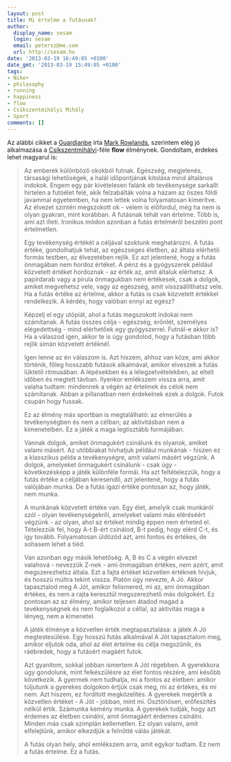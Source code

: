 ```yaml
---
layout: post
title: Mi értelme a futásnak?
author:
  display_name: sesam
  login: sesam
  email: petersz@me.com
  url: http://sesam.hu
date: '2013-03-19 16:49:05 +0100'
date_gmt: '2013-03-19 15:49:05 +0100'
tags:
- Nike+
- philosophy
- running
- happiness
- flow
- Csíkszentmihályi Mihály
- Sport
comments: []
---
```


Az alábbi cikket a [Guardianbe](http://www.guardian.co.uk/lifeandstyle/the-running-blog/2013/mar/04/whats-the-point-in-running) írta [Mark Rowlands](http://rowlands.philospot.com), szerintem elég jó alkalmazása a [Csíkszentmihályi](http://hu.wikipedia.org/wiki/Cs%C3%ADkszentmihályi_Mihály)-féle **flow** élménynek. Gondoltam, érdekes lehet magyarul is:

> Az emberek különböző okokból futnak. Egészség, megjelenés, társasági lehetőségek, a halál időpontjának kitolása mind általános indokok. Engem egy pár kivételesen falánk eb tevékenysége sarkallt hirtelen a futóélet felé, akik felzabálták volna a házam az öszes földi javammal egyetemben, ha nem lettek volna folyamatosan kimerítve. Az élvezet szintén megszokott ok - velem is előfordul, még ha nem is olyan gyakran, mint korábban. A futásnak tehát van értelme. Több is, ami azt illeti. Ironikus módon azonban a futás értelméről beszélni pont értelmetlen.
> 
> Egy tevékenység értékét a céljával szoktunk meghatározni. A futás értéke, gondolhatjuk tehát, az egészséges életben, az általa elérhető formás testben, az élvezetében rejlik. Ez azt jelentené, hogy a futás önmagában nem hordoz értéket. A pénz és a gyógyszerek például közvetett értéket hordoznak - az érték az, amit általuk elérhetsz. A papírdarab vagy a pirula önmagukban nem értékesek, csak a dolgok, amiket megvehetsz vele, vagy az egészség, amit visszaállíthatsz vele. Ha a futás értéke az értelme, akkor a futás is csak közvetett értékkel rendelkezik. A kérdés, hogy valóban ennyi az egész?
> 
> Képzelj el egy utópiát, ahol a futás megszokott indokai nem számítanak. A futás összes célja - egészség, erőnlét, személyes elégedettség - mind elérhetőek egy gyógyszerrel. Futnál-e akkor is? Ha a válaszod igen, akkor te is úgy gondolod, hogy a futásban több rejlik simán közvetett értéknél.
> 
> Igen lenne az én válaszom is. Azt hiszem, ahhoz van köze, ami akkor történik, főleg hosszabb futások alkalmával, amikor elveszek a futás lüktető ritmusában. A lépésekben és a lélegzetvételekben, az eltelt időben és megtett távban. Ilyenkor emlékszem vissza arra, amit valaha tudtam: mindennek a végén az értelmek és célok nem számítanak. Abban a pillanatban nem érdekelnek ezek a dolgok. Futok csupán hogy fussak.
> 
> Ez az élmény más sportban is megtalálható: az elmerülés a tevékenységben és nem a célban; az aktivitásban nem a kimenetelben. Ez a játék a maga legtisztább formájában.
> 
> Vannak dolgok, amiket önmagukért csinálunk és olyanok, amiket valami másért. Az utóbbiakat hívhatjuk például munkának - hiszen ez a klasszikus példa a tevékenységre, amit valami másért végzünk. A dolgok, amelyeket önmagukért csinálunk - csak úgy - következésképp a játék különféle formái. Ha azt feltételezzük, hogy a futás értéke a céljában keresendő, azt jelentené, hogy a futás valójában munka. De a futás igazi értéke pontosan az, hogy játék, nem munka.
> 
> A munkának közvetett értéke van. Egy élet, amelyik csak munkáról szól - olyan tevékenységekről, amelyeket valami más eléréséért végzünk - az olyan, ahol az értéket mindig éppen nem érheted el. Tételezzük fel, hogy A-t B-ért csinálod, B-t pedig, hogy elérd C-t, és így tovább. Folyamatosan üldözöd azt, ami fontos és értékes, de sohasem lehet a tiéd.
> 
> Van azonban egy másik lehetőség. A, B és C a végén elvezet valahová - nevezzük Z-nek - ami önmagában értékes, nem azért, amit megszerezhetsz általa. Ezt a fajta értéket közvetlen értéknek hívjuk, és hosszú múltra tekint vissza. Platón úgy nevezte, A Jó. Akkor tapasztalod meg A Jót, amikor felismered, mi az, ami önmagában értékes, és nem a rajta keresztül megszerezhető más dolgokért. Ez pontosan az az élmény, amikor teljesen átadod magad a tevékenységnek és nem foglalkozol a céllal, az aktivitás maga a lényeg, nem a kimenetel.
> 
> A játék élménye a közvetlen érték megtapasztalása: a játék A Jó megtestesülése. Egy hosszú futás alkalmával A Jót tapasztalom meg, amikor eljutok oda, ahol az élet értelme és célja megszűnik, és ráébredek, hogy a futásért magáért futok.
> 
> Azt gyanítom, sokkal jobban ismertem A Jót régebben. A gyerekkora úgy gondolunk, mint felkészülésre az élet fontos részére, ami később következik. A gyermek nem tudhatja, mi a fontos az életben: amikor túljutunk a gyerekes dolgokon értjük csak meg, mi az értékes, és mi nem. Azt hiszem, ez fordított megközelítés. A gyerekek megértik a közvetlen értéket - A Jót - jobban, mint mi. Ösztönösen, erőfeszítés nélkül értik. Számunka kemény munka. A gyerekek tudják, hogy azt érdemes az életben csinálni, amit önmagáért érdemes csinálni. Minden más csak szimplán kellemetlen. Ez olyan valami, amit elfelejtünk, amikor elkezdjük a felnőtté válás játékát.
> 
> A futás olyan hely, ahol emlékszem arra, amit egykor tudtam. Ez nem a futás értelme. Ez a futás.
